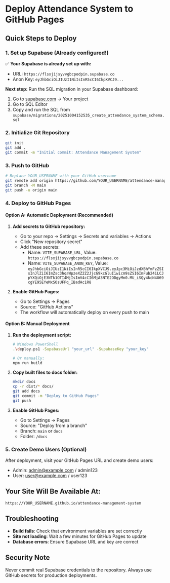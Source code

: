 # Deploy Attendance System to GitHub Pages

## Quick Steps to Deploy

### 1. Set up Supabase (Already configured!)
✅ **Your Supabase is already set up with:**
- URL: `https://flsxjijsyvvgbcpodpin.supabase.co`
- Anon Key: `eyJhbGciOiJIUzI1NiIsInR5cCI6IkpXVCJ9...`

**Next step:** Run the SQL migration in your Supabase dashboard:
1. Go to [supabase.com](https://supabase.com) → Your project
2. Go to SQL Editor
3. Copy and run the SQL from `supabase/migrations/20251004152535_create_attendance_system_schema.sql`

### 2. Initialize Git Repository
```bash
git init
git add .
git commit -m "Initial commit: Attendance Management System"
```

### 3. Push to GitHub
```bash
# Replace YOUR_USERNAME with your GitHub username
git remote add origin https://github.com/YOUR_USERNAME/attendance-management-system.git
git branch -M main
git push -u origin main
```

### 4. Deploy to GitHub Pages

#### Option A: Automatic Deployment (Recommended)
1. **Add secrets to GitHub repository:**
   - Go to your repo → Settings → Secrets and variables → Actions
   - Click "New repository secret"
   - Add these secrets:
     - Name: `VITE_SUPABASE_URL`, Value: `https://flsxjijsyvvgbcpodpin.supabase.co`
     - Name: `VITE_SUPABASE_ANON_KEY`, Value: `eyJhbGciOiJIUzI1NiIsInR5cCI6IkpXVCJ9.eyJpc3MiOiJzdXBhYmFzZSIsInJlZiI6ImZsc3hqaWpzeXZ2Z2JjcG9kcGluIiwicm9sZSI6ImFub24iLCJpYXQiOjE3NTk1OTI4MjIsImV4cCI6MjA3NTE2ODgyMn0.MU_iSQy4kcN4U69cgYE95EYeMxSOsUFPq_IBadAc1R8`

2. **Enable GitHub Pages:**
   - Go to Settings → Pages
   - Source: "GitHub Actions"
   - The workflow will automatically deploy on every push to main

#### Option B: Manual Deployment
1. **Run the deployment script:**
   ```bash
   # Windows PowerShell
   .\deploy.ps1 -SupabaseUrl "your_url" -SupabaseKey "your_key"
   
   # Or manually:
   npm run build
   ```

2. **Copy built files to docs folder:**
   ```bash
   mkdir docs
   cp -r dist/* docs/
   git add docs
   git commit -m "Deploy to GitHub Pages"
   git push
   ```

3. **Enable GitHub Pages:**
   - Go to Settings → Pages
   - Source: "Deploy from a branch"
   - Branch: `main` or `docs`
   - Folder: `/docs`

### 5. Create Demo Users (Optional)
After deployment, visit your GitHub Pages URL and create demo users:
- Admin: admin@example.com / admin123
- User: user@example.com / user123

## Your Site Will Be Available At:
`https://YOUR_USERNAME.github.io/attendance-management-system`

## Troubleshooting
- **Build fails**: Check that environment variables are set correctly
- **Site not loading**: Wait a few minutes for GitHub Pages to update
- **Database errors**: Ensure Supabase URL and key are correct

## Security Note
Never commit real Supabase credentials to the repository. Always use GitHub secrets for production deployments.
